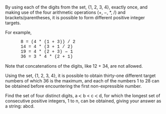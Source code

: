    <p>By using each of the digits from the set, {1, 2, 3, 4}, exactly once, and making use of the four arithmetic operations (+, <img src='images/symbol_minus.gif' width='9' height='3' alt='&minus;' border='0' style='vertical-align:middle;' />, *, /) and brackets/parentheses, it is possible to form different positive integer targets.</p> <p>For example,</p> <p style='margin-left:50px;font-family:courier new;'>8 = (4 * (1 + 3)) / 2<br /> 14 = 4 * (3 + 1 / 2)<br /> 19 = 4 * (2 + 3) <img src='images/symbol_minus.gif' width='9' height='3' alt='&minus;' border='0' style='vertical-align:middle;' /> 1<br /> 36 = 3 * 4 * (2 + 1)</p> <p>Note that concatenations of the digits, like 12 + 34, are not allowed.</p> <p>Using the set, {1, 2, 3, 4}, it is possible to obtain thirty-one different target numbers of which 36 is the maximum, and each of the numbers 1 to 28 can be obtained before encountering the first non-expressible number.</p> <p>Find the set of four distinct digits, a <img src='images/symbol_lt.gif' width='10' height='10' alt='&lt;' border='0' style='vertical-align:middle;' /> b &lt c <img src='images/symbol_lt.gif' width='10' height='10' alt='&lt;' border='0' style='vertical-align:middle;' /> d, for which the longest set of consecutive positive integers, 1 to n, can be obtained, giving your answer as a string: abcd.</p>   